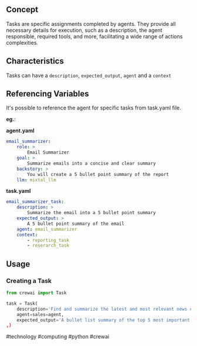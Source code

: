 ## Concept

Tasks are specific assignments completed  by agents. They provide all necessary details for execution, such as a description, the agent responsible, required tools, and more, facilitating a wide range of actions complexities.
## Characteristics

Tasks can have a `description`, `expected_output`, `agent` and a `context`
## Referencing Variables

It's possible to reference the agent for specific tasks from task.yaml file.

**eg.**:

**agent.yaml**

```yml
email_summarizer:
	role: >
		Email Summarizer
	goal: >
		Summarize emails into a concise and clear summary
	backstory: >
		You will create a 5 bullet point summary of the report
	llm: mixtal_llm
```

**task.yaml**

```yml
email_summarizer_task:
	description: >
		Summarize the email into a 5 bullet point summary
	expected_output: >
		A 5 bullet point summary of the email
	agent: email_summarizer
	context:
		- reporting_task
		- reserarch_task
```

## Usage

### Creating a Task

```python
from crewai import Task

task = Task(
	description='Find and summarize the latest and most relevant news on AI',
	agent=sales=agent,
	expected_output='A bullet list summary of the top 5 most important AI news
,)
```

#technology #computing #python #crewai 